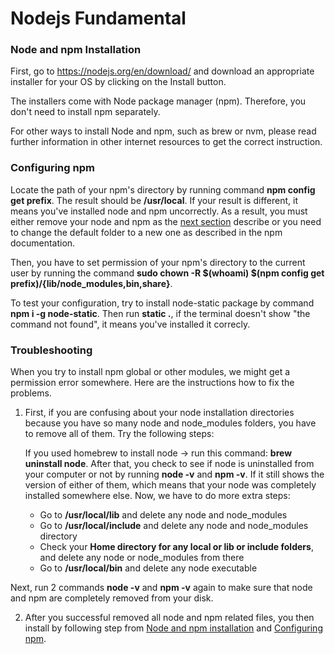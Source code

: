 # Nodejs Fundamental 
 
### Node and npm Installation 

First, go to https://nodejs.org/en/download/ and download an appropriate installer for your OS by clicking on the Install button.

The installers come with Node package manager (npm). Therefore, you don't need to install npm separately. 

For other ways to install Node and npm, such as brew or nvm, please read further information in other internet resources to get the correct instruction.

### Configuring npm

Locate the path of your npm's directory by running command **npm config get prefix**. The result should be **/usr/local**. If your result is different, it means you've installed node and npm uncorrectly. As a result, you must either remove your node and npm as the [next section](#Troubleshooting) describe or you need to change the default folder to a new one as described in the npm documentation.

Then, you have to set permission of your npm's directory to the current user by running the command **sudo chown -R $(whoami) $(npm config get prefix)/{lib/node_modules,bin,share}**.

To test your configuration, try to install node-static package by command **npm i -g node-static**. Then run **static .**, if the terminal doesn't show "the command not found", it means you've installed it correcly.

### Troubleshooting 

When you try to install npm global or other modules, we might get a permission error somewhere. Here are the instructions how to fix the problems.

1. First, if you are confusing about your node installation directories because you have so many node and node_modules folders, you have to remove all of them. Try the following steps: 

   If you used homebrew to install node -> run this command: **brew uninstall node**. After that, you check to see if node is uninstalled from your computer or not by running **node -v** and **npm -v**. If it still shows the version of either of them, which means that your node was completely installed somewhere else. Now, we have to do more extra steps:
  
   * Go to **/usr/local/lib** and delete any node and node_modules
   * Go to **/usr/local/include** and delete any node and node_modules directory
   * Check your **Home directory for any local or lib or include folders**, and delete any node or node_modules from there
   * Go to **/usr/local/bin** and delete any node executable
   
  Next, run 2 commands **node -v** and **npm -v** again to make sure that node and npm are completely removed from your disk.
  
2. After you successful removed all node and npm related files, you then install by following step from [Node and npm installation](#Node-and-npm-Installation) and [Configuring npm](#Configuring-npm).
